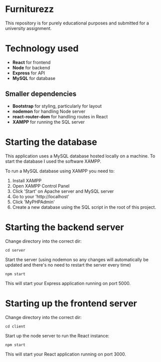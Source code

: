 # Furniturezz

This repository is for purely educational purposes and submitted for a university assignment.

# Technology used

- **React** for frontend
- **Node** for backend
- **Express** for API
- **MySQL** for database

## Smaller dependencies

- **Bootstrap** for styling, particularly for layout
- **nodemon** for handling Node server
- **react-router-dom** for handling routes in React
- **XAMPP** for running the SQL server

# Starting the database

This application uses a MySQL database hosted locally on a machine. To start the database I used the software XAMPP. 

To run a MySQL database using XAMPP you need to:

1. Install XAMPP
2. Open XAMPP Control Panel
3. Click 'Start' on Apache server and MySQL server
4. Go to your 'http://localhost'
5. Click 'MyPHPAdmin'
6. Create a new database using the SQL script in the root of this project.

# Starting the backend server
Change directory into the correct dir:
```
cd server
```
Start the server (using nodemon so any changes will automatically be updated and there's no need to restart the server every time)
```
npm start
```
This will start your Express application running on port 5000.

# Starting up the frontend server
Change directory into the correct dir:
```
cd client
```
Start up the node server to run the React instance:
```
npm start
```
This will start your React application running on port 3000.



